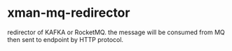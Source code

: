 # xman-mq-redirector
redirector of KAFKA or RocketMQ.
the message will be consumed from MQ then sent to endpoint by HTTP protocol.
